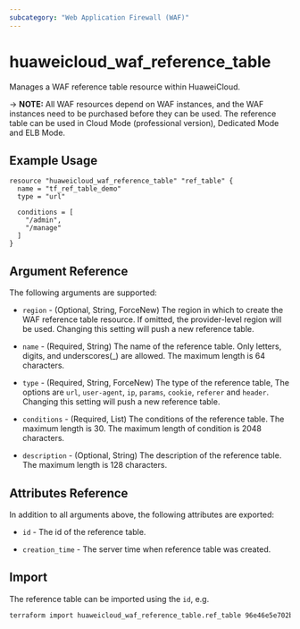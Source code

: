 ```yaml
---
subcategory: "Web Application Firewall (WAF)"
---
```


# huaweicloud_waf_reference_table

Manages a WAF reference table resource within HuaweiCloud.

-> **NOTE:** All WAF resources depend on WAF instances, and the WAF instances need to be purchased before they can be
used. The reference table can be used in Cloud Mode (professional version), Dedicated Mode and ELB Mode.

## Example Usage

```hcl
resource "huaweicloud_waf_reference_table" "ref_table" {
  name = "tf_ref_table_demo"
  type = "url"

  conditions = [
    "/admin",
    "/manage"
  ]
}
```

## Argument Reference

The following arguments are supported:

* `region` - (Optional, String, ForceNew) The region in which to create the WAF reference table resource. If omitted,
  the provider-level region will be used. Changing this setting will push a new reference table.

* `name` - (Required, String) The name of the reference table. Only letters, digits, and underscores(_) are allowed. The
  maximum length is 64 characters.

* `type` - (Required, String, ForceNew) The type of the reference table, The options are `url`, `user-agent`, `ip`,
  `params`, `cookie`, `referer` and `header`. Changing this setting will push a new reference table.

* `conditions` - (Required, List) The conditions of the reference table. The maximum length is 30. The maximum length of
  condition is 2048 characters.

* `description` - (Optional, String) The description of the reference table. The maximum length is 128 characters.

## Attributes Reference

In addition to all arguments above, the following attributes are exported:

* `id` - The id of the reference table.

* `creation_time` - The server time when reference table was created.

## Import

The reference table can be imported using the `id`, e.g.

```sh
terraform import huaweicloud_waf_reference_table.ref_table 96e46e5e702b4e2aa5609ad287de4788
```

